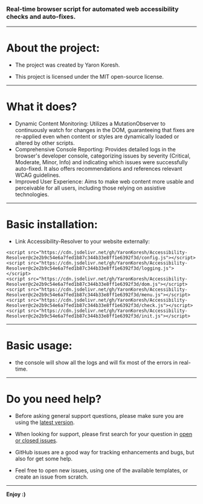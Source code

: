 ### Real-time browser script for automated web accessibility checks and auto-fixes.

- - -

# About the project:

* The project was created by Yaron Koresh.

* This project is licensed under the MIT open-source license.

- - -

# What it does?

* Dynamic Content Monitoring: Utilizes a MutationObserver to continuously watch for changes in the DOM, guaranteeing that fixes are re-applied even when content or styles are dynamically loaded or altered by other scripts.
* Comprehensive Console Reporting: Provides detailed logs in the browser's developer console, categorizing issues by severity (Critical, Moderate, Minor, Info) and indicating which issues were successfully auto-fixed. It also offers recommendations and references relevant WCAG guidelines.
* Improved User Experience: Aims to make web content more usable and perceivable for all users, including those relying on assistive technologies.

- - -

# Basic installation:

* Link Accessibility-Resolver to your website externally:
```
<script src="https://cdn.jsdelivr.net/gh/YaronKoresh/Accessibility-Resolver@c2e2b9c54e6a7fed1b87c344b33e8ff1e6392f3d/config.js"></script>
<script src="https://cdn.jsdelivr.net/gh/YaronKoresh/Accessibility-Resolver@c2e2b9c54e6a7fed1b87c344b33e8ff1e6392f3d/logging.js"></script>
<script src="https://cdn.jsdelivr.net/gh/YaronKoresh/Accessibility-Resolver@c2e2b9c54e6a7fed1b87c344b33e8ff1e6392f3d/dom.js"></script>
<script src="https://cdn.jsdelivr.net/gh/YaronKoresh/Accessibility-Resolver@c2e2b9c54e6a7fed1b87c344b33e8ff1e6392f3d/menu.js"></script>
<script src="https://cdn.jsdelivr.net/gh/YaronKoresh/Accessibility-Resolver@c2e2b9c54e6a7fed1b87c344b33e8ff1e6392f3d/check.js"></script>
<script src="https://cdn.jsdelivr.net/gh/YaronKoresh/Accessibility-Resolver@c2e2b9c54e6a7fed1b87c344b33e8ff1e6392f3d/init.js"></script>
```

- - -

# Basic usage:

* the console will show all the logs and will fix most of the errors in real-time.

- - -

# Do you need help?

* Before asking general support questions, please make sure you are using the [latest version](https://github.com/YaronKoresh/Accessibility-Resolver/releases/latest).

* When looking for support, please first search for your question in [open or closed issues](https://github.com/YaronKoresh/Accessibility-Resolver/issues?q=is%3Aissue).

* GitHub issues are a good way for tracking enhancements and bugs, but also for get some help.

* Feel free to open new issues, using one of the available templates, or create an issue from scratch.

- - -

**Enjoy :)**
